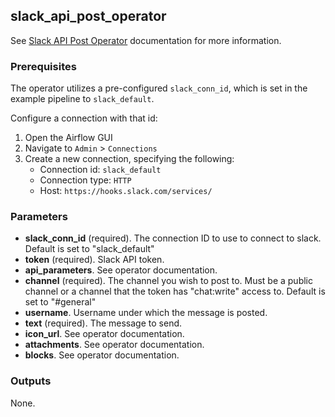 ## slack_api_post_operator

See [Slack API Post Operator](https://airflow.apache.org/docs/apache-airflow/1.10.12/_modules/airflow/operators/slack_operator.html) documentation for more information.

### Prerequisites

The operator utilizes a pre-configured `slack_conn_id`, which is set in the example pipeline to `slack_default`.

Configure a connection with that id:
 1. Open the Airflow GUI
 1. Navigate to `Admin` > `Connections`
 1. Create a new connection, specifying the following:
    - Connection id:   `slack_default`
    - Connection type: `HTTP`
    - Host: `https://hooks.slack.com/services/`

### Parameters

- **slack_conn_id** (required). The connection ID to use to connect to slack. Default is set to "slack_default"
- **token** (required). Slack API token.
- **api_parameters**. See operator documentation.
- **channel** (required). The channel you wish to post to. Must be a public channel or a channel that the token has "chat:write" access to. Default is set to "#general"
- **username**. Username under which the message is posted.
- **text** (required). The message to send.
- **icon_url**. See operator documentation.
- **attachments**. See operator documentation.
- **blocks**. See operator documentation. 

### Outputs

None.